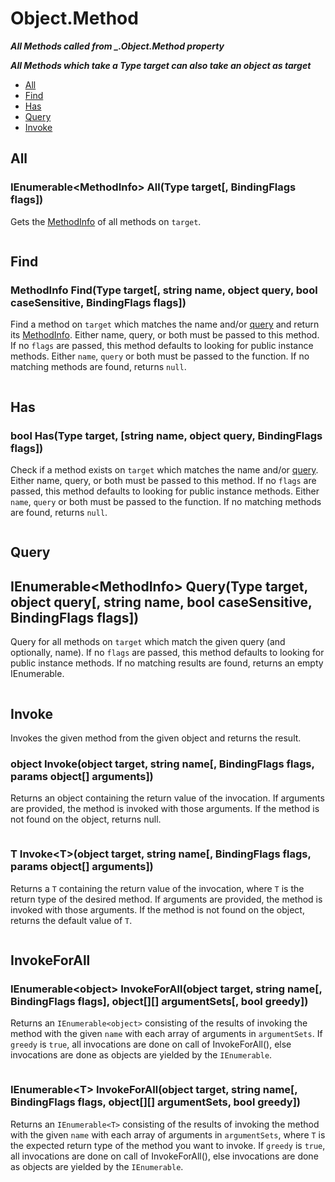 # Object.Method
***All Methods called from _.Object.Method property***

***All Methods which take a Type target can also take an object as target***

 - [All](#all)
 - [Find](#find)
 - [Has](#has)
 - [Query](#query)
 - [Invoke](#invoke)

## All

### IEnumerable\<MethodInfo> All(Type target[, BindingFlags flags])
Gets the [MethodInfo](https://msdn.microsoft.com/en-us/library/system.reflection.methodinfo.aspx) of all methods on `target`.
```cs

```

## Find

### MethodInfo Find(Type target[, string name, object query, bool caseSensitive, BindingFlags flags])
Find a method on `target` which matches the name and/or [query](./Query.md) and return its [MethodInfo](https://msdn.microsoft.com/en-us/library/system.reflection.methodinfo.aspx). Either name, query, or both must be passed to this method. If no `flags` are passed, this method defaults to looking for public instance methods. Either `name`, `query` or both must be passed to the function. If no matching methods are found, returns `null`.
```cs

```

## Has

### bool Has(Type target, [string name, object query, BindingFlags flags])
Check if a method exists on `target` which matches the name and/or [query](./Query.md). Either name, query, or both must be passed to this method. If no `flags` are passed, this method defaults to looking for public instance methods. Either `name`, `query` or both must be passed to the function. If no matching methods are found, returns `null`.
```cs

```


## Query

## IEnumerable\<MethodInfo> Query(Type target, object query[, string name, bool caseSensitive, BindingFlags flags])
Query for all methods on `target` which match the given query (and optionally, name). If no `flags` are passed, this method defaults to looking for public instance methods. If no matching results are found, returns an empty IEnumerable.
```cs

```

## Invoke
Invokes the given method from the given object and returns the result.

### object Invoke(object target, string name[, BindingFlags flags, params object\[] arguments])
Returns an object containing the return value of the invocation. If arguments are provided, the method is invoked with those arguments. If the method is not found on the object, returns null.
```cs
```

### T Invoke\<T>(object target, string name[, BindingFlags flags, params object\[] arguments])
Returns a `T` containing the return value of the invocation, where `T` is the return type of the desired method. If arguments are provided, the method is invoked with those arguments. If the method is not found on the object, returns the default value of `T`.
```cs
```

## InvokeForAll

### IEnumerable\<object> InvokeForAll(object target, string name[, BindingFlags flags], object\[]\[] argumentSets[, bool greedy])
Returns an `IEnumerable<object>` consisting of the results of invoking the method with the given `name` with each array of arguments in `argumentSets`. If `greedy` is `true`, all invocations are done on call of InvokeForAll(), else invocations are done as objects are yielded by the `IEnumerable`.
```cs

```

### IEnumerable\<T> InvokeForAll(object target, string name[, BindingFlags flags, object\[]\[] argumentSets, bool greedy])
Returns an `IEnumerable<T>` consisting of the results of invoking the method with the given `name` with each array of arguments in `argumentSets`, where `T` is the expected return type of the method you want to invoke. If `greedy` is `true`, all invocations are done on call of InvokeForAll(), else invocations are done as objects are yielded by the `IEnumerable`.
```cs

```
